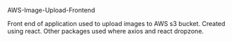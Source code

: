 AWS-Image-Upload-Frontend

Front end of application used to upload images to AWS s3 bucket.  Created using react.  Other packages used where axios and react dropzone.
